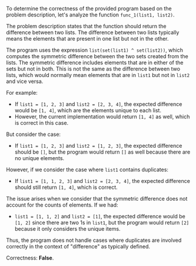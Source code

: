 To determine the correctness of the provided program based on the problem description, let's analyze the function `func_1(list1, list2)`.

The problem description states that the function should return the difference between two lists. The difference between two lists typically means the elements that are present in one list but not in the other.

The program uses the expression `list(set(list1) ^ set(list2))`, which computes the symmetric difference between the two sets created from the lists. The symmetric difference includes elements that are in either of the sets but not in both. This is not the same as the difference between two lists, which would normally mean elements that are in `list1` but not in `list2` and vice versa.

For example:
- If `list1 = [1, 2, 3]` and `list2 = [2, 3, 4]`, the expected difference would be `[1, 4]`, which are the elements unique to each list.
- However, the current implementation would return `[1, 4]` as well, which is correct in this case. 

But consider the case:
- If `list1 = [1, 2, 3]` and `list2 = [1, 2, 3]`, the expected difference should be `[]`, but the program would return `[]` as well because there are no unique elements.

However, if we consider the case where `list1` contains duplicates:
- If `list1 = [1, 1, 2, 3]` and `list2 = [2, 3, 4]`, the expected difference should still return `[1, 4]`, which is correct. 

The issue arises when we consider that the symmetric difference does not account for the counts of elements. If we had:
- `list1 = [1, 1, 2]` and `list2 = [1]`, the expected difference would be `[1, 2]` since there are two 1s in `list1`, but the program would return `[2]` because it only considers the unique items.

Thus, the program does not handle cases where duplicates are involved correctly in the context of "difference" as typically defined.

Correctness: **False**.